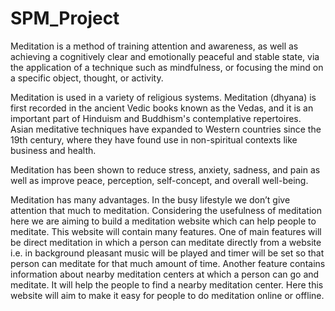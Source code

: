 # SPM_Project

Meditation is a method of training attention and awareness, as well as achieving a cognitively clear and emotionally peaceful and stable state, via the application of a technique such as mindfulness, or focusing the mind on a specific object, thought, or activity.

Meditation is used in a variety of religious systems. Meditation (dhyana) is first recorded in the ancient Vedic books known as the Vedas, and it is an important part of Hinduism and Buddhism's contemplative repertoires. Asian meditative techniques have expanded to Western countries since the 19th century, where they have found use in non-spiritual contexts like business and health.

Meditation has been shown to reduce stress, anxiety, sadness, and pain as well as improve peace, perception, self-concept, and overall well-being.

Meditation has many advantages. In the busy lifestyle we don’t give attention that much to meditation. Considering the usefulness of meditation here we are aiming to build a meditation website which can help people to meditate. This website will contain many features. One of main features will be direct meditation in which a person can meditate directly from a website i.e. in background pleasant music will be played and timer will be set so that person can meditate for that much amount of time. Another feature contains information about nearby meditation centers at which a person can go and meditate. It will help the people to find a nearby meditation center. Here this website will aim to make it easy for people to do meditation online or offline.
